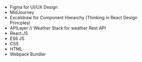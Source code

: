 * Figma for UI/UX Design
* MidJourney
* Excalidraw for Component Hierarchy (Thinking in React Design Princples)
* APILayer // Weather Stack for weather Rest API
* React.JS
* ES6 JS
* CSS
* HTML
* Webpack Bundler
